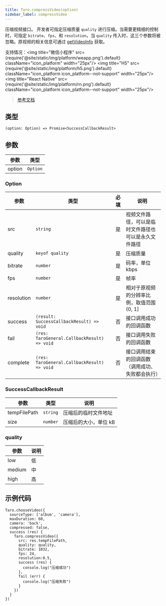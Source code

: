 ```yaml
---
title: Taro.compressVideo(option)
sidebar_label: compressVideo
---
```


压缩视频接口。
开发者可指定压缩质量 `quality` 进行压缩。当需要更精细的控制时，可指定 `bitrate`、`fps`、和 `resolution`，当 `quality` 传入时，这三个参数将被忽略。原视频的相关信息可通过 [getVideoInfo](/docs/apis/media/video/getVideoInfo) 获取。

支持情况：<img title="微信小程序" src={require('@site/static/img/platform/weapp.png').default} className="icon_platform" width="25px"/> <img title="H5" src={require('@site/static/img/platform/h5.png').default} className="icon_platform icon_platform--not-support" width="25px"/> <img title="React Native" src={require('@site/static/img/platform/rn.png').default} className="icon_platform icon_platform--not-support" width="25px"/>

> [参考文档](https://developers.weixin.qq.com/miniprogram/dev/api/media/video/wx.compressVideo.html)

## 类型

```tsx
(option: Option) => Promise<SuccessCallbackResult>
```

## 参数

| 参数 | 类型 |
| --- | --- |
| option | `Option` |

### Option

| 参数 | 类型 | 必填 | 说明 |
| --- | --- | :---: | --- |
| src | `string` | 是 | 视频文件路径，可以是临时文件路径也可以是永久文件路径 |
| quality | `keyof quality` | 是 | 压缩质量 |
| bitrate | `number` | 是 | 码率，单位 kbps |
| fps | `number` | 是 | 帧率 |
| resolution | `number` | 是 | 相对于原视频的分辨率比例，取值范围(0, 1] |
| success | `(result: SuccessCallbackResult) => void` | 否 | 接口调用成功的回调函数 |
| fail | `(res: TaroGeneral.CallbackResult) => void` | 否 | 接口调用失败的回调函数 |
| complete | `(res: TaroGeneral.CallbackResult) => void` | 否 | 接口调用结束的回调函数（调用成功、失败都会执行） |

### SuccessCallbackResult

| 参数 | 类型 | 说明 |
| --- | --- | --- |
| tempFilePath | `string` | 压缩后的临时文件地址 |
| size | `number` | 压缩后的大小，单位 kB |

### quality

| 参数 | 说明 |
| --- | --- |
| low | 低 |
| medium | 中 |
| high | 高 |

## 示例代码

```tsx
Taro.chooseVideo({
  sourceType: ['album', 'camera'],
  maxDuration: 60,
  camera: 'back',
  compressed: false,
  success (res) {
    Taro.compressVideo({
      src: res.tempFilePath,
      quality: quality,
      bitrate: 1032,
      fps: 24,
      resolution:0.5,
      success (res) {
        console.log("压缩成功")
      },
      fail (err) {
        console.log("压缩失败")
      }
    })
  }
})
```
